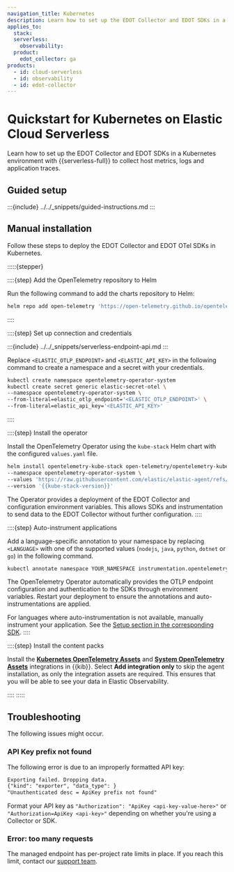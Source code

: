```yaml
---
navigation_title: Kubernetes
description: Learn how to set up the EDOT Collector and EDOT SDKs in a Kubernetes environment with {{serverless-full}} to collect host metrics, logs and application traces.
applies_to:
  stack:
  serverless:
    observability:
  product:
    edot_collector: ga
products:
  - id: cloud-serverless
  - id: observability
  - id: edot-collector
---
```


# Quickstart for Kubernetes on Elastic Cloud Serverless

Learn how to set up the EDOT Collector and EDOT SDKs in a Kubernetes environment with {{serverless-full}} to collect host metrics, logs and application traces.

## Guided setup

:::{include} ../../_snippets/guided-instructions.md
:::

## Manual installation

Follow these steps to deploy the EDOT Collector and EDOT OTel SDKs in Kubernetes.

:::::{stepper}

::::{step} Add the OpenTelemetry repository to Helm

Run the following command to add the charts repository to Helm:

```bash
helm repo add open-telemetry 'https://open-telemetry.github.io/opentelemetry-helm-charts' --force-update
```
::::

::::{step} Set up connection and credentials

:::{include} ../../_snippets/serverless-endpoint-api.md
:::

Replace `<ELASTIC_OTLP_ENDPOINT>` and `<ELASTIC_API_KEY>` in the following command to create a namespace and a secret with your credentials.

```bash
kubectl create namespace opentelemetry-operator-system
kubectl create secret generic elastic-secret-otel \
--namespace opentelemetry-operator-system \
--from-literal=elastic_otlp_endpoint='<ELASTIC_OTLP_ENDPOINT>' \
--from-literal=elastic_api_key='<ELASTIC_API_KEY>'
```
::::

::::{step} Install the operator

Install the OpenTelemetry Operator using the `kube-stack` Helm chart with the configured `values.yaml` file.

```bash subs=true
helm install opentelemetry-kube-stack open-telemetry/opentelemetry-kube-stack \
--namespace opentelemetry-operator-system \
--values 'https://raw.githubusercontent.com/elastic/elastic-agent/refs/tags/v{{version.edot_collector}}/deploy/helm/edot-collector/kube-stack/managed_otlp/values.yaml' \
--version '{{kube-stack-version}}'
```

The Operator provides a deployment of the EDOT Collector and configuration environment variables. This allows SDKs and instrumentation to send data to the EDOT Collector without further configuration.
::::

::::{step} Auto-instrument applications

Add a language-specific annotation to your namespace by replacing `<LANGUAGE>` with one of the supported values (`nodejs`, `java`, `python`, `dotnet` or `go`) in the following command. 

```bash
kubectl annotate namespace YOUR_NAMESPACE instrumentation.opentelemetry.io/inject-<LANGUAGE>="opentelemetry-operator-system/elastic-instrumentation"
```

The OpenTelemetry Operator automatically provides the OTLP endpoint configuration and authentication to the SDKs through environment variables. Restart your deployment to ensure the annotations and auto-instrumentations are applied.

For languages where auto-instrumentation is not available, manually instrument your application. See the [Setup section in the corresponding SDK](/reference/edot-sdks/index.md).
::::

::::{step} Install the content packs

Install the **[Kubernetes OpenTelemetry Assets](integration-docs://reference/kubernetes_otel.md)** and **[System OpenTelemetry Assets](integration-docs://reference/system_otel.md)** integrations in {{kib}}. Select **Add integration only** to skip the agent installation, as only the integration assets are required. This ensures that you will be able to see your data in Elastic Observability.

::::
:::::

## Troubleshooting

The following issues might occur.

### API Key prefix not found

The following error is due to an improperly formatted API key:

```txt
Exporting failed. Dropping data.
{"kind": "exporter", "data_type": }
"Unauthenticated desc = ApiKey prefix not found"
```

Format your API key as `"Authorization": "ApiKey <api-key-value-here>"` or `"Authorization=ApiKey <api-key>"` depending on whether you're using a Collector or SDK.

### Error: too many requests

The managed endpoint has per-project rate limits in place. If you reach this limit, contact our [support team](https://support.elastic.co).
